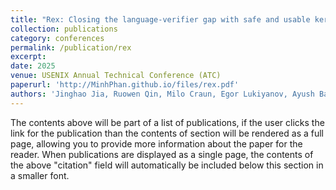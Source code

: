 ```yaml
---
title: "Rex: Closing the language-verifier gap with safe and usable kernel extensions"
collection: publications
category: conferences
permalink: /publication/rex
excerpt:
date: 2025
venue: USENIX Annual Technical Conference (ATC)
paperurl: 'http://MinhPhan.github.io/files/rex.pdf'
authors: 'Jinghao Jia, Ruowen Qin, Milo Craun, Egor Lukiyanov, Ayush Bansal, Minh Phan, Michael V. Le, Hubertus Franke, Hani Jamjoom, Tianyin Xu, and Dan Williams'
---
```


The contents above will be part of a list of publications, if the user clicks the link for the publication than the contents of section will be rendered as a full page, allowing you to provide more information about the paper for the reader. When publications are displayed as a single page, the contents of the above "citation" field will automatically be included below this section in a smaller font.
